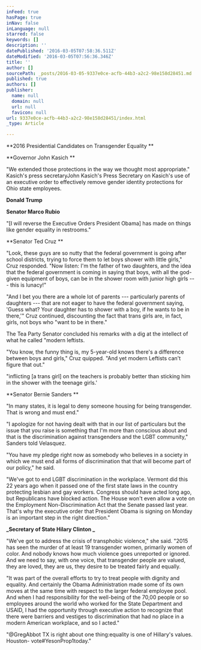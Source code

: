 ```yaml
---
inFeed: true
hasPage: true
inNav: false
inLanguage: null
starred: false
keywords: []
description: ''
datePublished: '2016-03-05T07:58:36.511Z'
dateModified: '2016-03-05T07:56:36.346Z'
title: ''
author: []
sourcePath: _posts/2016-03-05-9337e0ce-acfb-44b3-a2c2-98e158d28451.md
published: true
authors: []
publisher:
  name: null
  domain: null
  url: null
  favicon: null
url: 9337e0ce-acfb-44b3-a2c2-98e158d28451/index.html
_type: Article

---
```

**2016 Presidential Candidates on Transgender Equality **

**Governor John Kasich **

"We extended those protections in the way we thought most appropriate." Kasich's press secretaryJohn Kasich's Press Secretary on Kasich's use of an executive order to effectively remove gender identity protections for Ohio state employees.

**Donald Trump**

**Senator Marco Rubio**

"\[I will reverse the Executive Orders President Obama\] has made on things like gender equality in restrooms."  

**Senator Ted Cruz  **

"Look, these guys are so nutty that the federal government is going after school districts, trying to force them to let boys shower with little girls," Cruz responded. "Now listen: I'm the father of two daughters, and the idea that the federal government is coming in saying that boys, with all the god-given equipment of boys, can be in the shower room with junior high girls --- this is lunacy!"

"And I bet you there are a whole lot of parents --- particularly parents of daughters --- that are not eager to have the federal government saying, 'Guess what? Your daughter has to shower with a boy, if he wants to be in there,'" Cruz continued, discounting the fact that trans girls are, in fact, girls, not boys who "want to be in there."

The Tea Party Senator concluded his remarks with a dig at the intellect of what he called "modern leftists. 

"You know, the funny thing is, my 5-year-old knows there's a difference between boys and girls," Cruz quipped. "And yet modern Leftists can't figure that out."

"inflicting \[a trans girl\] on the teachers is probably better than sticking him in the shower with the teenage girls.' 

**Senator Bernie Sanders **

"In many states, it is legal to deny someone housing for being transgender. That is wrong and must end."

"I apologize for not having dealt with that in our list of particulars but the issue that you raise is something that I'm more than conscious about and that is the discrimination against transgenders and the LGBT community," Sanders told Velasquez.

"You have my pledge right now as somebody who believes in a society in which we must end all forms of discrimination that that will become part of our policy," he said.

"We've got to end LGBT discrimination in the workplace. Vermont did this 22 years ago when it passed one of the first state laws in the country protecting lesbian and gay workers. Congress should have acted long ago, but Republicans have blocked action. The House won't even allow a vote on the Employment Non-Discrimination Act that the Senate passed last year. That's why the executive order that President Obama is signing on Monday is an important step in the right direction."

**_Secretary of State Hilary Clinton _**

"We've got to address the crisis of transphobic violence," she said. "2015 has seen the murder of at least 19 transgender women, primarily women of color. And nobody knows how much violence goes unreported or ignored. And we need to say, with one voice, that transgender people are valued, they are loved, they are us, they desire to be treated fairly and equally.

"It was part of the overall efforts to try to treat people with dignity and equality. And certainly the Obama Administration made some of its own moves at the same time with respect to the larger federal employee pool. And when I had responsibility for the well-being of the 70,00 people or so employees around the world who worked for the State Department and USAID, I had the opportunity through executive action to recognize that there were barriers and vestiges to discrimination that had no place in a modern American workplace, and so I acted."

"@GregAbbot TX is right about one thing:equality is one of Hillary's values. Houston- vote\#YesonProp1today."